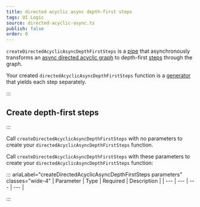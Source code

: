 ```yaml
---
title: directed acyclic async depth-first steps
tags: UI Logic
source: directed-acyclic-async.ts
publish: false
order: 0
---
```


`createDirectedAcyclicAsyncDepthFirstSteps` is a [pipe](/docs/logic/pipes-overview) that asynchronously transforms an [async directed acyclic graph](/docs/logic/graph-overview#async-graph) to depth-first [steps](/docs/logic/graph-overview#step) through the graph.

Your created `directedAcyclicAsyncDepthFirstSteps` function is a [generator](https://developer.mozilla.org/en-US/docs/Web/JavaScript/Reference/Global_Objects/Generator) that yields each step separately.


:::
## Create depth-first steps
:::

Call `createDirectedAcyclicAsyncDepthFirstSteps` with no parameters to create your `directedAcyclicAsyncDepthFirstSteps` function.

Call `createDirectedAcyclicAsyncDepthFirstSteps` with these parameters to create your `directedAcyclicAsyncDepthFirstSteps` function:

::: ariaLabel="createDirectedAcyclicAsyncDepthFirstSteps parameters" classes="wide-4"
| Parameter | Type | Required | Description |
| --- | --- | --- | --- |

:::

